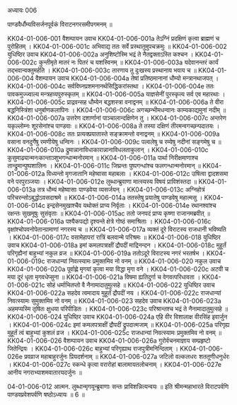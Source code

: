 अध्यायः 006

पाण्डवैर्धौम्यविसर्जनपूर्वकं विराटनगरसमीपगमनम्  ॥

KK04-01-006-001	वैशम्पायन उवाच 
KK04-01-006-001a	तेऽग्निं प्रदक्षिणं कृत्वा ब्राह्मणं च पुरोहितम् ।
KK04-01-006-001c	अभिवाद्य ततः सर्वे प्रस्थातुमुपचक्रमुः  ॥
KK04-01-006-002	युधिष्ठिर उवाच 
KK04-01-006-002a	अनुशिष्टोस्मि भद्रं ते नैतद्वक्ताऽस्ति कश्चन ।
KK04-01-006-002c	कुन्तीमृते मातरं नः पितरं च यशस्विनम् ॥ 
KK04-01-006-003a	यदेवानन्तरं कार्यं तद्भवान्वक्तुमर्हति ।
KK04-01-006-003c	तारणाय तु दुःखस्य प्रस्थानाय भवाय च ॥
KK04-01-006-004	वैशम्पायन उवाच 
KK04-01-006-004a	तेषां प्रतिष्ठमानानां धौम्यो मन्त्रानथाजपत् ।
KK04-01-006-004c	सर्वविघ्नप्रशमनानर्थसिद्धिकरांस्तथा ।
KK04-01-006-004e	ततः पावकमुज्ज्वाल्य मन्त्रहव्यपुरुस्कृतम् ॥ 
KK04-01-006-005a	याज्ञसेनीं पुरस्कृत्य सर्व एव महारथाः ।
KK04-01-006-005c	प्राद्रवन्सह धौम्येन बद्धशस्त्रा वनाद्वनम् ॥ 
KK04-01-006-006a	ते वीरा बद्धनिस्त्रिंशा धनुर्बाणकलापिनः ।
KK04-01-006-006c	अगच्छन्भीमधन्वानः काम्यकाद्यमुनां नदीम् ॥ 
KK04-01-006-007a	उत्तरेण दशार्णानां पाञ्चालान्दक्षिणेन तु ।
KK04-01-006-007c	अन्तरेण यकृल्लोम्नः शूरसेनांश्च पाण्डवाः ॥ 
KK04-01-006-008a	ते तस्या दक्षिणं तीरमन्वगच्छन्पदातयः ।
KK04-01-006-008c	ततः प्रत्यक्प्रयातास्ते सङ्क्रामन्तो वनाद्वनम् ॥ 
KK04-01-006-009a	वसाना वनदुर्गेषु रमणीयेषु धन्विनः ।
KK04-01-006-009c	पल्वलेषु च रम्येषु नदीनां सङ्गमेषु च ॥ 
KK04-01-006-010a	द्रुमान्नानाविधाकारान्नानाविधलताकुलान् ।
KK04-01-006-010c	कुसुमाढ्यान्मनःकान्ताञ्शुभगन्धान्मनोरमान् ॥ 
KK04-01-006-011a	पार्था निरीक्षमाणाश्च तान्द्रुमान्पुष्पशालिनः ।
KK04-01-006-011c	जिघ्रन्तः पुष्पगन्धांश्च फलगन्धान्मनोरमान् ॥ 
KK04-01-006-012a	विध्यन्तो मृगजातानि महेष्वासा महाबलाः ।
KK04-01-006-012c	उषित्वा द्वादशसमा वने परपुरञ्जयाः ।
KK04-01-006-012e	लुब्धान्ब्रुवाणा मात्स्यस्य विषयं प्राविशंस्तदा ॥ 
KK04-01-006-013a	तत्र धौम्यं महेष्वासाः पाण्डवेया व्यसर्जयन् ।
KK04-01-006-013c	अग्निहोत्रं परिचरन्सोऽबुद्धोऽवसदाश्रमे ॥ 
KK04-01-006-014a	ततस्तेषु प्रयातेषु पाण्डवेषु महात्मसु ।
KK04-01-006-014c	इन्द्रसेनमुखाश्चैव यथोक्तं प्राप्य निर्वृताः ।
KK04-01-006-014e	रथानश्वांश्च रक्षन्तः सुखमूषुः सुसंवृताः ॥ 
KK04-01-006-015ac	ततो जनपदं प्राप्य कृष्णा राजानमब्रवीत् ॥ 
KK04-01-006-016a	पश्यैकपद्यो दृश्यन्ते क्षेत्रे गोष्ठं समाश्रिताः ।
KK04-01-006-016c	वृक्षांश्चोपवनोपेतान्ग्रामाणां नगरस्य च ॥
KK04-01-006-017a	व्यक्तं दूरे विराटस्य राजधानी भविष्यति ।
KK04-01-006-017c	वसामेहापरां रात्रिं बलवान्मे परिश्रमः ॥ 
KK04-01-006-018	युधिष्ठिर उवाच 
KK04-01-006-018a	इमां कमलपत्राक्षीं द्रौपदीं माद्रिनन्दन ।
KK04-01-006-018c	मुहूर्तं परिगृह्यैनां बाहुभ्यां नकुल व्रज ॥ 
KK04-01-006-019a	ततोऽदूरे विराटस्य नगरं भरतर्षभ ।
KK04-01-006-019c	राजधान्यां निवत्स्यामः प्रमुक्तमिव नो वनम् ॥ 
KK04-01-006-020	नकुल उवाच 
KK04-01-006-020a	पूर्वाह्णे मृगयां कृत्वा मया विद्धा मृगा वने ।
KK04-01-006-020c	अटवी च मया दूरं धृता मृगवधेप्सुना ॥ 
KK04-01-006-021a	विषमा ह्यतिदुर्गा च वेगवत्परिधावता ।
KK04-01-006-021c	सोहं धर्माभितप्तो वै नैनामादातुमुत्सहे ॥
KK04-01-006-022	युधिष्ठिर उवाच 
KK04-01-006-022a	सहदेव त्वमादाय मुहूर्तं द्रौपदीं नय ।
KK04-01-006-022c	राजधान्यां निवत्स्यामः सुमुक्तमिव नो वनम् ॥ 
KK04-01-006-023	सहदेव उवाच 
KK04-01-006-023a	अहमप्यस्मि तृषितः क्षुधया परिपीडितः ।
KK04-01-006-023c	परिश्रान्तश्च भद्रं ते नैनामादातुमुत्सहे ॥ 
KK04-01-006-024	युधिष्ठिर उवाच 
KK04-01-006-024a	एहि वीर विशालाक्ष वीरसिंह इवार्जुन ।
KK04-01-006-024c	इमां कमलपत्राक्षीं द्रौपदीं द्रुपदात्मजाम् ॥ 
KK04-01-006-025a	परिगृह्य मुहूर्तं त्वं बाहुभ्यां कुशलं व्रज ।
KK04-01-006-025c	राजधान्यां निवत्स्यामः प्रमुक्तमिव नो वनम् ॥ 
KK04-01-006-026	वैशम्पायन उवाच 
KK04-01-006-026a	गुरोर्वचनमाज्ञाय सम्प्रहृष्टो जितेन्द्रियः ।
KK04-01-006-026c	बाहुभ्यां परिगृह्याथ राजपुत्रीमनिन्दिताम् ।
KK04-01-006-026e	प्रवव्राज महाबाहुरर्जुनः प्रियदर्शनाम् ॥ 
KK04-01-006-027a	जटिलो वल्कलधरः शततूणीधनुर्धरः ।
KK04-01-006-027c	स्कन्धे कृत्वा वरारोहां बालामायतलोचनाम् ।
KK04-01-006-027e	आनीय नगराभ्याशमवातारयदर्जुनः ॥

04-01-006-012 आत्मन. लुब्धान्मृगयून्ब्रुवाणाः सन्तः प्राविशन्नित्यन्वयः ॥
इति श्रीमन्महाभारते विराटपर्वणि पाण्डवप्रवेशपर्वणि षष्ठोऽध्यायः ॥ 6 ॥
